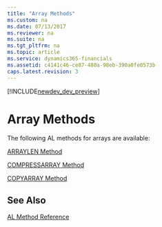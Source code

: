 ```yaml
---
title: "Array Methods"
ms.custom: na
ms.date: 07/13/2017
ms.reviewer: na
ms.suite: na
ms.tgt_pltfrm: na
ms.topic: article
ms.service: dynamics365-financials
ms.assetid: c4141c46-ce87-480a-98eb-390a0fe0573b
caps.latest.revision: 3
---
```


[!INCLUDE[newdev_dev_preview](../includes/newdev_dev_preview.md)]

# Array Methods
The following AL methods for arrays are available:  

[ARRAYLEN Method](devenv-ARRAYLEN-Method.md)  

[COMPRESSARRAY Method](devenv-COMPRESSARRAY-Method.md)  

[COPYARRAY Method](devenv-COPYARRAY-Method.md)

## See Also  
 [AL Method Reference](devenv-al-method-reference.md)  
